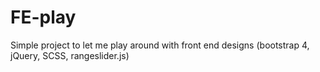 # FE-play
Simple project to let me play around with front end designs (bootstrap 4, jQuery, SCSS, rangeslider.js)
